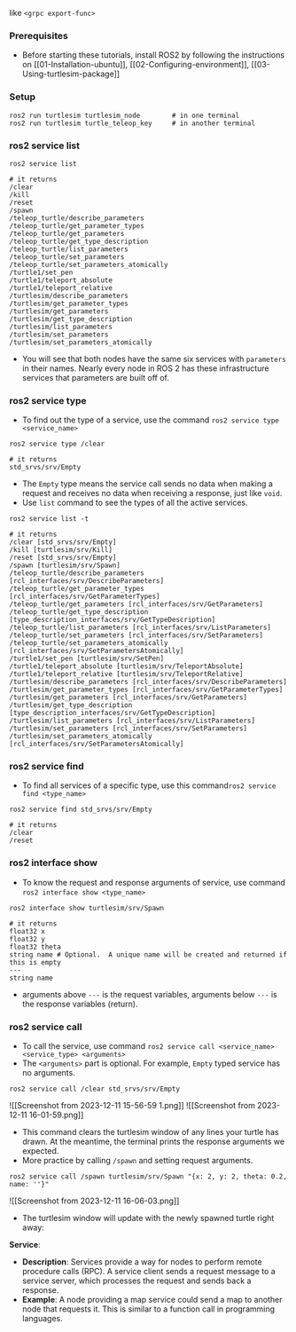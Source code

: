 like `<grpc export-func>` 
### Prerequisites
- Before starting these tutorials, install ROS2 by following the instructions on [[01-Installation-ubuntu]], [[02-Configuring-environment]], [[03-Using-turtlesim-package]]
### Setup
```shell
ros2 run turtlesim turtlesim_node        # in one terminal
ros2 run turtlesim turtle_teleop_key     # in another terminal
```
### ros2 service list
```shell
ros2 service list

# it returns
/clear
/kill
/reset
/spawn
/teleop_turtle/describe_parameters
/teleop_turtle/get_parameter_types
/teleop_turtle/get_parameters
/teleop_turtle/get_type_description
/teleop_turtle/list_parameters
/teleop_turtle/set_parameters
/teleop_turtle/set_parameters_atomically
/turtle1/set_pen
/turtle1/teleport_absolute
/turtle1/teleport_relative
/turtlesim/describe_parameters
/turtlesim/get_parameter_types
/turtlesim/get_parameters
/turtlesim/get_type_description
/turtlesim/list_parameters
/turtlesim/set_parameters
/turtlesim/set_parameters_atomically
```
- You will see that both nodes have the same six services with `parameters` in their names. Nearly every node in ROS 2 has these infrastructure services that parameters are built off of.
### ros2 service type
- To find out the type of a service, use the command `ros2 service type <service_name>`
```shell
ros2 service type /clear

# it returns
std_srvs/srv/Empty
```
- The `Empty` type means the service call sends no data when making a request and receives no data when receiving a response, just like `void`.
- Use `list` command to see the types of all the active services.
```shell
ros2 service list -t

# it returns
/clear [std_srvs/srv/Empty]
/kill [turtlesim/srv/Kill]
/reset [std_srvs/srv/Empty]
/spawn [turtlesim/srv/Spawn]
/teleop_turtle/describe_parameters [rcl_interfaces/srv/DescribeParameters]
/teleop_turtle/get_parameter_types [rcl_interfaces/srv/GetParameterTypes]
/teleop_turtle/get_parameters [rcl_interfaces/srv/GetParameters]
/teleop_turtle/get_type_description [type_description_interfaces/srv/GetTypeDescription]
/teleop_turtle/list_parameters [rcl_interfaces/srv/ListParameters]
/teleop_turtle/set_parameters [rcl_interfaces/srv/SetParameters]
/teleop_turtle/set_parameters_atomically [rcl_interfaces/srv/SetParametersAtomically]
/turtle1/set_pen [turtlesim/srv/SetPen]
/turtle1/teleport_absolute [turtlesim/srv/TeleportAbsolute]
/turtle1/teleport_relative [turtlesim/srv/TeleportRelative]
/turtlesim/describe_parameters [rcl_interfaces/srv/DescribeParameters]
/turtlesim/get_parameter_types [rcl_interfaces/srv/GetParameterTypes]
/turtlesim/get_parameters [rcl_interfaces/srv/GetParameters]
/turtlesim/get_type_description [type_description_interfaces/srv/GetTypeDescription]
/turtlesim/list_parameters [rcl_interfaces/srv/ListParameters]
/turtlesim/set_parameters [rcl_interfaces/srv/SetParameters]
/turtlesim/set_parameters_atomically [rcl_interfaces/srv/SetParametersAtomically]
```
### ros2 service find
- To find all services of a specific type, use this command`ros2 service find <type_name>`
```shell
ros2 service find std_srvs/srv/Empty

# it returns
/clear
/reset
```
### ros2 interface show
- To know the request and response arguments of service, use command `ros2 interface show <type_name>`
```shell
ros2 interface show turtlesim/srv/Spawn

# it returns
float32 x
float32 y
float32 theta
string name # Optional.  A unique name will be created and returned if this is empty
---
string name

```
- arguments above `---` is the request variables, arguments below `---` is the response variables (return).
### ros2 service call
- To call the service, use command `ros2 service call <service_name> <service_type> <arguments>`
- The `<arguments>` part is optional. For example, `Empty` typed service has no arguments.
```shell
ros2 service call /clear std_srvs/srv/Empty
```
![[Screenshot from 2023-12-11 15-56-59 1.png]]
![[Screenshot from 2023-12-11 16-01-59.png]]
- This command clears the turtlesim window of any lines your turtle has drawn. At the meantime, the terminal prints the response arguments we expected.
- More practice by calling `/spawn` and setting request arguments.
```shell
ros2 service call /spawn turtlesim/srv/Spawn "{x: 2, y: 2, theta: 0.2, name: ''}"
```
![[Screenshot from 2023-12-11 16-06-03.png]]
- The turtlesim window will update with the newly spawned turtle right away:

**Service**:
- **Description**: Services provide a way for nodes to perform remote procedure calls (RPC). A service client sends a request message to a service server, which processes the request and sends back a response.
- **Example**: A node providing a map service could send a map to another node that requests it. This is similar to a function call in programming languages.